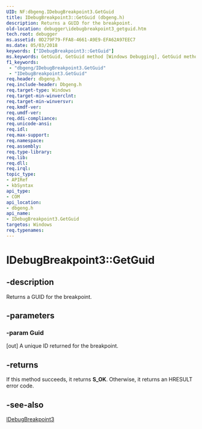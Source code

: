 ```yaml
---
UID: NF:dbgeng.IDebugBreakpoint3.GetGuid
title: IDebugBreakpoint3::GetGuid (dbgeng.h)
description: Returns a GUID for the breakpoint.
old-location: debugger\idebugbreakpoint3_getguid.htm
tech.root: debugger
ms.assetid: 0D279F79-FFA8-4661-A9E9-EFA62A97EEC7
ms.date: 05/03/2018
keywords: ["IDebugBreakpoint3::GetGuid"]
ms.keywords: GetGuid, GetGuid method [Windows Debugging], GetGuid method [Windows Debugging],IDebugBreakpoint3 interface, IDebugBreakpoint3 interface [Windows Debugging],GetGuid method, IDebugBreakpoint3.GetGuid, IDebugBreakpoint3::GetGuid, dbgeng/IDebugBreakpoint3::GetGuid, debugger.idebugbreakpoint3_getguid
f1_keywords:
 - "dbgeng/IDebugBreakpoint3.GetGuid"
 - "IDebugBreakpoint3.GetGuid"
req.header: dbgeng.h
req.include-header: Dbgeng.h
req.target-type: Windows
req.target-min-winverclnt: 
req.target-min-winversvr: 
req.kmdf-ver: 
req.umdf-ver: 
req.ddi-compliance: 
req.unicode-ansi: 
req.idl: 
req.max-support: 
req.namespace: 
req.assembly: 
req.type-library: 
req.lib: 
req.dll: 
req.irql: 
topic_type:
- APIRef
- kbSyntax
api_type:
- COM
api_location:
- dbgeng.h
api_name:
- IDebugBreakpoint3.GetGuid
targetos: Windows
req.typenames: 
---
```


# IDebugBreakpoint3::GetGuid


## -description


Returns a GUID for the breakpoint.


## -parameters




### -param Guid 
[out]
A unique ID returned for the breakpoint.


## -returns



If this method succeeds, it returns **S_OK**. Otherwise, it returns an HRESULT error code.




## -see-also




<a href="https://docs.microsoft.com/windows-hardware/drivers/ddi/dbgeng/nn-dbgeng-idebugbreakpoint3">IDebugBreakpoint3</a>
 

 

